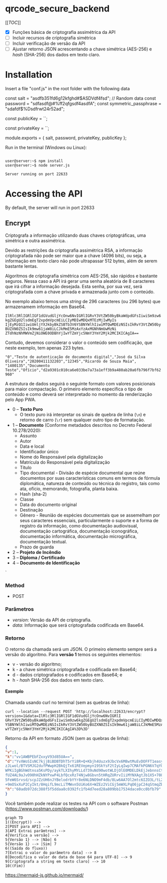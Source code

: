 # qrcode_secure_backend
[[_TOC_]]

- [x] Funções básica de criptografia assimétrica da API
- [ ] Incluir recursos de criptografia simétrica
- [ ] Incluir verificação de versão da API
- [ ] Ajustar retorno JSON acrescentando a chave simétrica (AES-256) e _hash_ (SHA-256) dos dados em texto claro.

# Installation

Insert a file "conf.js" in the root folder with the following data

const salt = "asdfb351fd6g12kfghd#$ASDVdf4fsd"; // Random data 
const password = "sdfasdf@#%ff2qfgsdf4asdfA";
const symmetric_passphrase = "sdafdf$%Dsdfrwt24r52ad";

const publicKey = ``;

const privateKey = ``;

module.exports = { salt, password, privateKey, publicKey };

Run in the terminal (Windows ou Linux):

```console

user@server:~$ npm install
user@server:~$ node server.js

Server running on port 22633
```

# Accessing the API

By default, the server will run in port 22633

## Encrypt

Criptografa a informação utilizando duas chaves criptográficas, uma simétrica e outra assimétrica. 

Devido as restrições da criptografia assimétrica RSA, a informação criptografada não pode ser maior que a chave (4096 bits), ou seja, a informação em texto claro não pode ultrapassar 512 bytes, além de serem bastante lentas.

Algoritmos de criptografia simétrica com AES-256, são rápidos e bastante seguros. Nessa caso a API irá gerar uma senha aleatória de 8 caracteres que irá cifrar a informação desejada. 
Esta senha, por sua vez, será criptografada com a chave privada e armazenada junto com o conteúdo.


No exemplo abaixo temos uma _string_ de 296 caracteres (ou 296 bytes) que armazenamem informação em Base64.

`
IlRlc3RlIGRlIGF1dGVudGljYcOnw6NvIGRlIGRvY3VtZW50byBkaWdpdGFsIiwiSm9zw6kgZGEgU2lsdmEgT2xpdmVpcmEiLCIyMDIwMDQxMTEzMjIwMyIs
IjEyMzQ1IiwiUmljYXJkbyBkZSBTb3V6YSBNYWlhIiwiMTQwMDEzNSIsIkRvY3VtZW50byBUZXN0ZSIsIk9mw61jaW8iLCJkMmE5MzAxYzAxMGNhNmUwMzNi
ZTdhNzNhMWVmZjNiOWE0ODBhYjIwYTZmYjc5NmY3YmY2Mjk2MCIKICAgIA==
`

Contudo, devemos considerar o valor o conteúdo sem codificação, que neste exemplo, tem apenas 223 bytes.

`
"0","Teste de autenticação de documento digital","José da Silva Oliveira","20200411132203","12345","Ricardo de Souza Maia",
"1400135","Documento Teste","Ofício","d2a9301c010ca6e033be7a73a1eff3b9a480ab20a6fb796f7bf62960"
`

A estrutura de dados seguirá o seguinte formato com valores posicionais para maior compactação. O primeiro elemento especifica o tipo de conteúdo e como deverá ser interpretado 
no momento da renderização pelo App PWA.

 - 0 – **Texto Puro**
   - O texto puro irá interpretar os sinais de quebra de linha (`\n`) e retorno de carro (`\r`) sem qualquer outro tipo de formatação.
 - 1 – **Documento** (Conforme metadados descritos no Decreto Federal 10.278/2020):
   - Assunto
   - Autor
   - Data e local
   - Identificador único
   - Nome do Responsável pela digitalização
   - Matrícula do Responsável pela digitalização
   - Título
   - Tipo documental - Divisão de espécie documental que reúne documentos por suas características comuns em termos de fórmula diplomática, natureza de conteúdo ou técnica do registro, tais como ata, ofício, memorando, fotografia, planta baixa.
   - Hash (sha-2)
   - Classe
   - Data do documento original
   - Destinação
   - Gênero - Reunião de espécies documentais que se assemelham por seus caracteres essenciais, particularmente o suporte e a forma de registro da informação, como documentação audiovisual, documentação cartográfica, documentação iconográfica, documentação informática, documentação micrográfica, documentação textual.
   - Prazo de guarda
 - 2 – **Projeto de Incêndio**
 - 3 – **Diploma / Certificado**
 - 4 – **Documento de Identificação**




`

### Method
 - POST

### Parâmetros
 - _version_: Versão da API de criptografia.
 - _data_: Informação que será criptografada codificada em Base64.

### Retorno

O retorno da chamada será um JSON. O primeiro elemento sempre será a versão do algoritmo. Para **versão 1** temos os seguintes elementos:
 - v - versão do algoritmo;
 - k - a chave simétrica criptografada e codificada em Base64;
 - d - dados criptografados e codificados em Base64; e
 - h - _hash_ SHA-256 dos dados em texto claro.

#### Exemplo

Chamada usando curl no terminal (sem as quebras de linha):

```console
curl --location --request POST 'http://localhost:22633/encrypt?version=1&data=IlRlc3RlIGRlIGF1dGVudGljYcOnw6NvIGRlI
GRvY3VtZW50byBkaWdpdGFsIiwiSm9zw6kgZGEgU2lsdmEgT2xpdmVpcmEiLCIyMDIwMDQxMTEzMjIwMyIsIjEyMzQ1IiwiUmljYXJkbyBkZSBTb3V6
YSBNYWlhIiwiMTQwMDEzNSIsIkRvY3VtZW50byBUZXN0ZSIsIk9mw61jaW8iLCJkMmE5MzAxYzAxMGNhNmUwMzNiZTdhNzNhMWVmZjNiOWE0ODBhYjI
wYTZmYjc5NmY3YmY2Mjk2MCIKICAgIA%3D%3D'
```

Retorno da API em formato JSON (sem as quebras de linha):

```json
{
"v":1,
"k":"vv1AWBPEbFZxxyV93d85UA==",
"d":"YvXWoSIsNC7kjjBiBDBTDhT5rYi8R+Q+Kbjh4Uuzx9JbcVx6M8wtMuEvDOFFT1easy33rGmF+2lIm1GoakhHn0KTF396Mv6C/lBC7tLg3LbPlhN
zJLwol/BTVSMJG2dufPWwpH2BkQjTx61REVepmyn19SkYsF2tIyLqIwp7CMAfkPGN6V7qYGh4F1QxtFpQOl3UqWoA+aJoYRfFmTQ00n3lwQOplJtl5mB
WPKiIgBGhWdtnsa5KsPDy/aykTLXIhyMYLLd739uNd90wotWLDjOlE0MDELDkEjJebnnsCt4mD15ojyYE9nEBhADcUbBNzdfCRkBkLnjILsMcKtzeO+G
fUZ4AL9aJvO90hHZkNYPxwP4LbfQcxRz74Njw8Gbvn5tHRqZURrvIiiMYNXAgtJb1X5+708OewQ7rHtolMoQtvXC4bcRfrOAMR5JfD+VgHIoUrtFrZB1
5FeW6Srvsd/scpJZzUH6nJYBelodrbYYr8e6NLDNO9mF4db/8Lw6AA7Ol2mtc6IZO3L/tL2HeQhvdHzv750tngFoCYUvXblug9zMmaZHbtBxOq/oaHr3
+9mOSxXuP2CyIkt/8HqifL9mcLiTMWvn5UiKo6X+WZEz2ViCGj5mWXLPqO6jpC24qStmqZbzwE5AJbyOGf6XwBvxtgbkGmL/nkASPGTyrN/0=",
"h":"60adb972dc388f5f5ddaa8c0392fc1fb4d7eed28a809bb17534dace0cc0bfb79"
}
```

Você também pode realizar os testes na API com o software Postman (https://www.postman.com/downloads/)

```mermaid
graph TD
1((Encrypt)) -->
2[POST para API] --> 
3[API Extrai parâmtros] --> 
4[Verifica a versão] -->
5{Versão 1} --> |Não| 6
5{Versão 1} --> |Sim| 7
6((Saída do fluxo))
7[Extrai o valor do parâmetro data] --> 8
8[Decodifica o valor de data de base 64 para UTF-8] --> 9
9[Criptografa a string em texto claro] --> 10
10((Fim))
```
https://mermaid-js.github.io/mermaid/

